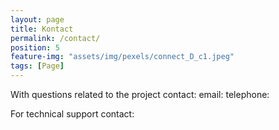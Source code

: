```yaml
---
layout: page
title: Kontact
permalink: /contact/
position: 5
feature-img: "assets/img/pexels/connect_D_c1.jpeg"
tags: [Page]
---
```


With questions related to the project contact:
email:
telephone: 

For technical support contact:
